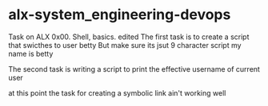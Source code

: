 # alx-system_engineering-devops
Task on ALX 0x00. Shell, basics. edited
The first task is to create a script that swicthes to user betty
But make sure its jsut 9 character
script my name is betty

The second task is writing a script to print the effective username of current user

at this point the task for creating a symbolic link ain't working well
